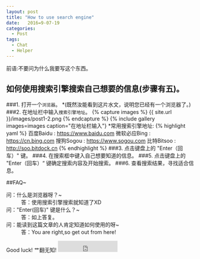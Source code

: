 ```yaml
---
layout: post
title: "How to use search engine"
date:   2016=9-07-19
categories:
  - Post
tags:
  - Chat
  - Helper
---
```

前语:不要问为什么我要写这个东西。
## 如何使用搜索引擎搜索自己想要的信息(步骤有五)。
###1. 打开一个`浏览器`。
*(既然汝能看到这片水文，说明您已经有一个浏览器了。)
###2. 在地址栏中输入`搜索引擎地址`。
{% capture images %}
{{ site.url }}/images/post1-2.png
{% endcapture %}
{% include gallery images=images caption="在地址栏输入"}
*常用搜索引擎地址:
{% highlight yaml %}
百度Baidu : https://www.baidu.com
微软必应Bing : https://cn.bing.com
搜狗Sogou : https://www.sogou.com
比特Bitsoo : http://soo.bitdock.cn
{% endhighlight %}
###3. 点击键盘上的 "Enter（回车）" 键。
###4. 在搜索框中键入自己想要知道的信息。
###5. 点击键盘上的 "Enter（回车）“ 键确定搜索内容及开始搜索。
###6. 查看搜索结果，寻找适合信息。


##FAQ~
<dl>
  <dt>问：什么是浏览器呀？~</dt>
  <dd>答：使用搜索引擎搜索就知道了XD</dd>
  <dt>问："Enter(回车)" 键是什么？~</dt>
  <dd>答：如上答复。</dd>
  <dt>问：能读到这篇文章的人肯定知道如何使用的呀~</dt>
  <dd>答：You are right,so get out from here!</dd>
</dl>
Good luck!
艹翻无知!


<iframe src="https://ghbtns.com/github-btn.html?user=DreamMingHe&repo=Halve&type=star&count=true&size=large" frameborder="0" scrolling="0" width="160px" height="30px"></iframe>    
